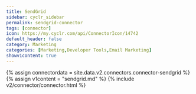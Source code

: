 ```yaml
---
title: SendGrid
sidebar: cyclr_sidebar
permalink: sendgrid-connector
tags: [connector]
icon: https://my.cyclr.com/api/ConnectorIcon/14742
default_header: false
category: Marketing
categories: [Marketing,Developer Tools,Email Marketing]
showv1content: true
---
```

{% assign connectordata = site.data.v2.connectors.connector-sendgrid %}
{% assign v1content = "sendgrid.md" %}
{% include v2/connector/connector.html %}	